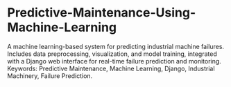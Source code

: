# Predictive-Maintenance-Using-Machine-Learning
A machine learning-based system for predicting industrial machine failures. Includes data preprocessing, visualization, and model training, integrated with a Django web interface for real-time failure prediction and monitoring.  Keywords: Predictive Maintenance, Machine Learning, Django, Industrial Machinery, Failure Prediction.
